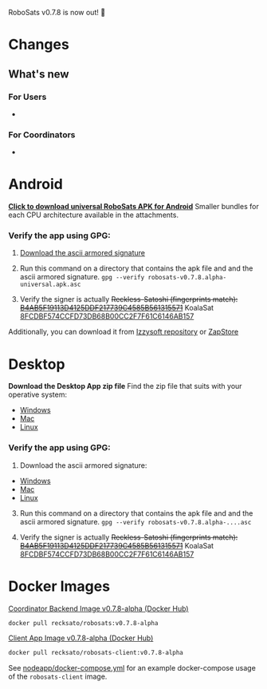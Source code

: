 RoboSats v0.7.8 is now out! :rocket:

# Changes
## What's new
### For Users
-
### For Coordinators
-

# Android

**[Click to download universal RoboSats APK for Android](https://github.com/RoboSats/robosats/releases/download/v0.7.8-alpha/robosats-v0.7.8.alpha-universal.apk)**
Smaller bundles for each CPU architecture available in the attachments.

### Verify the app using GPG:

1. [Download the ascii armored signature](https://github.com/Reckless-Satoshi/robosats/releases/download/v0.7.8-alpha/robosats-v0.7.8.alpha-universal.apk.asc)

2. Run this command on a directory that contains the apk file and and the ascii armored signature.
`gpg --verify robosats-v0.7.8.alpha-universal.apk.asc`

3. Verify the signer is actually ~~Reckless-Satoshi (fingerprints match): [B4AB5F19113D4125DDF217739C4585B561315571](https://keys.openpgp.org/vks/v1/by-fingerprint/B4AB5F19113D4125DDF217739C4585B561315571)~~ KoalaSat [8FCDBF574CCFD73DB68B00CC2F7F61C6146AB157](https://keys.openpgp.org/vks/v1/by-fingerprint/8FCDBF574CCFD73DB68B00CC2F7F61C6146AB157)

Additionally, you can download it from [Izzysoft repository](https://apt.izzysoft.de/fdroid/) or [ZapStore](https://zapstore.dev/)

# Desktop

**Download the Desktop App zip file**
Find the zip file that suits with your operative system:

- [Windows](https://github.com/RoboSats/robosats/releases/download/v0.7.8-alpha/robosats-desktop-v0.7.8.alpha-win32-ia32.zip)
- [Mac](https://github.com/RoboSats/robosats/releases/download/v0.7.8-alpha/robosats-desktop-v0.7.8.alpha-mac-darwin-x64.zip)
- [Linux](https://github.com/RoboSats/robosats/releases/download/v0.7.8-alpha/robosats-desktop-v0.7.8.alpha-linux-x64.zip)

### Verify the app using GPG:

1. Download the ascii armored signature:

- [Windows](https://github.com/RoboSats/robosats/releases/download/v0.7.8-alpha/robosats-desktop-v0.7.8.alpha-win32-ia32.zip.asc)
- [Mac](https://github.com/RoboSats/robosats/releases/download/v0.7.8-alpha/robosats-desktop-v0.7.8.alpha-mac-darwin-x64.zip.asc)
- [Linux](https://github.com/RoboSats/robosats/releases/download/v0.7.8-alpha/robosats-desktop-v0.7.8.alpha-linux-x64.zip.asc)

3. Run this command on a directory that contains the apk file and and the ascii armored signature.
`gpg --verify robosats-v0.7.8.alpha-....asc`

4. Verify the signer is actually ~~Reckless-Satoshi (fingerprints match): [B4AB5F19113D4125DDF217739C4585B561315571](https://keys.openpgp.org/vks/v1/by-fingerprint/B4AB5F19113D4125DDF217739C4585B561315571)~~ KoalaSat [8FCDBF574CCFD73DB68B00CC2F7F61C6146AB157](https://keys.openpgp.org/vks/v1/by-fingerprint/8FCDBF574CCFD73DB68B00CC2F7F61C6146AB157)

# Docker Images

[Coordinator Backend Image v0.7.8-alpha (Docker Hub)](https://hub.docker.com/r/recksato/robosats/tags?page=1&name=v0.7.8-alpha)


```bash
docker pull recksato/robosats:v0.7.8-alpha
```

[Client App Image v0.7.8-alpha (Docker Hub)](https://hub.docker.com/r/recksato/robosats-client/tags?page=1&name=v0.7.8-alpha)

```bash
docker pull recksato/robosats-client:v0.7.8-alpha
```

See [nodeapp/docker-compose.yml](https://github.com/Reckless-Satoshi/robosats/blob/2cd9d748706a8dcc0f03006b483acc6000e0572a/nodeapp/docker-compose.yml) for an example docker-compose usage of the `robosats-client` image.
